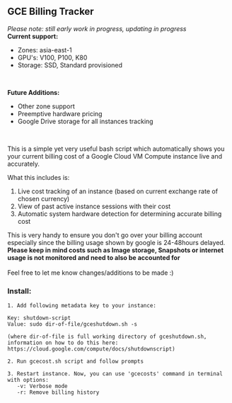 ## GCE Billing Tracker

<i> Please note: still early work in progress, updating in progress </i>
<br/>
<b> Current support: </b>

* Zones: asia-east-1<br/>
* GPU's: V100, P100, K80 <br/>
* Storage: SSD, Standard provisioned 
<br/>

<b> Future Additions: </b>
* Other zone support
* Preemptive hardware pricing
* Google Drive storage for all instances tracking

<br/>

This is a simple yet very useful bash script which automatically shows you your current billing cost of a Google Cloud VM Compute instance live and accurately.

What this includes is:
1. Live cost tracking of an instance (based on current exchange rate of chosen currency) 
2. View of past active instance sessions with their cost
3. Automatic system hardware detection for determining accurate billing cost

This is very handy to ensure you don't go over your billing account especially since the billing usage shown by google is 24-48hours delayed. <br/>
<b> Please keep in mind costs such as Image storage, Snapshots or internet usage is not monitored and need to also be accounted for </b>
<br/>
<br/>
Feel free to let me know changes/additions to be made :)
<br/>
### Install:
```
1. Add following metadata key to your instance:

Key: shutdown-script
Value: sudo dir-of-file/gceshutdown.sh -s

(where dir-of-file is full working directory of gceshutdown.sh, information on how to do this here: https://cloud.google.com/compute/docs/shutdownscript)

2. Run gcecost.sh script and follow prompts

3. Restart instance. Now, you can use 'gcecosts' command in terminal with options:
   -v: Verbose mode
   -r: Remove billing history
```
